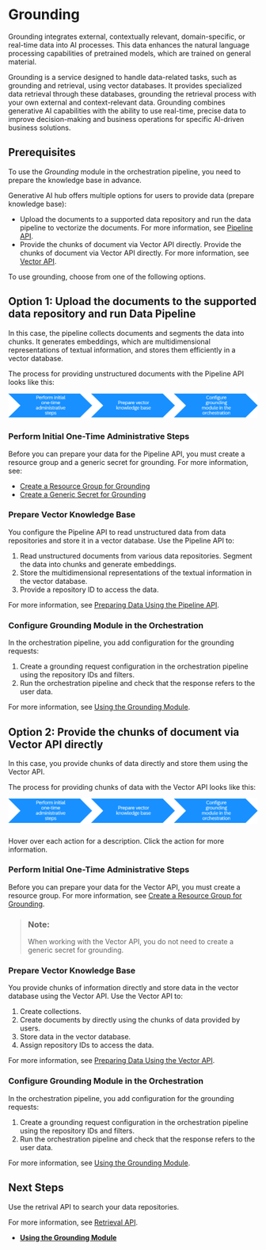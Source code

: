 <!-- loio454c5582ca434884bbdaf53480f6e993 -->

# Grounding

Grounding integrates external, contextually relevant, domain-specific, or real-time data into AI processes. This data enhances the natural language processing capabilities of pretrained models, which are trained on general material.

Grounding is a service designed to handle data-related tasks, such as grounding and retrieval, using vector databases. It provides specialized data retrieval through these databases, grounding the retrieval process with your own external and context-relevant data. Grounding combines generative AI capabilities with the ability to use real-time, precise data to improve decision-making and business operations for specific AI-driven business solutions.



<a name="loio454c5582ca434884bbdaf53480f6e993__section_jqm_flh_12c"/>

## Prerequisites

To use the *Grounding* module in the orchestration pipeline, you need to prepare the knowledge base in advance.

Generative AI hub offers multiple options for users to provide data \(prepare knowledge base\):

-   Upload the documents to a supported data repository and run the data pipeline to vectorize the documents. For more information, see [Pipeline API](pipeline-api-a9badce.md).
-   Provide the chunks of document via Vector API directly. Provide the chunks of document via Vector API directly. For more information, see [Vector API](vector-api-0358c5c.md).

To use grounding, choose from one of the following options.



<a name="loio454c5582ca434884bbdaf53480f6e993__section_m5z_hlh_12c"/>

## Option 1: Upload the documents to the supported data repository and run Data Pipeline

In this case, the pipeline collects documents and segments the data into chunks. It generates embeddings, which are multidimensional representations of textual information, and stores them efficiently in a vector database.

The process for providing unstructured documents with the Pipeline API looks like this:

![](images/Initial_One-Time_Administrative_Steps_017554a.png)



### Perform Initial One-Time Administrative Steps

Before you can prepare your data for the Pipeline API, you must create a resource group and a generic secret for grounding. For more information, see:

-   [Create a Resource Group for Grounding](create-a-resource-group-for-grounding-6712bfe.md)
-   [Create a Generic Secret for Grounding](create-a-generic-secret-for-grounding-bdea357.md)



### Prepare Vector Knowledge Base

You configure the Pipeline API to read unstructured data from data repositories and store it in a vector database. Use the Pipeline API to:

1.  Read unstructured documents from various data repositories. Segment the data into chunks and generate embeddings.
2.  Store the multidimensional representations of the textual information in the vector database.
3.  Provide a repository ID to access the data.

For more information, see [Preparing Data Using the Pipeline API](preparing-data-using-the-pipeline-api-9c972e2.md).



### Configure Grounding Module in the Orchestration

In the orchestration pipeline, you add configuration for the grounding requests:

1.  Create a grounding request configuration in the orchestration pipeline using the repository IDs and filters.
2.  Run the orchestration pipeline and check that the response refers to the user data.

For more information, see [Using the Grounding Module](using-the-grounding-module-4b6d4a8.md).



<a name="loio454c5582ca434884bbdaf53480f6e993__section_gzf_jlh_12c"/>

## Option 2: Provide the chunks of document via Vector API directly

In this case, you provide chunks of data directly and store them using the Vector API.

The process for providing chunks of data with the Vector API looks like this:

![](images/Initial_One-Time_Administrative_Steps_017554a.png)



### 

Hover over each action for a description. Click the action for more information.



### Perform Initial One-Time Administrative Steps

Before you can prepare your data for the Vector API, you must create a resource group. For more information, see [Create a Resource Group for Grounding](create-a-resource-group-for-grounding-6712bfe.md).

> ### Note:  
> When working with the Vector API, you do not need to create a generic secret for grounding.



### Prepare Vector Knowledge Base

You provide chunks of information directly and store data in the vector database using the Vector API. Use the Vector API to:

1.  Create collections.
2.  Create documents by directly using the chunks of data provided by users.
3.  Store data in the vector database.
4.  Assign repository IDs to access the data.

For more information, see [Preparing Data Using the Vector API](preparing-data-using-the-vector-api-221b03f.md).



### Configure Grounding Module in the Orchestration

In the orchestration pipeline, you add configuration for the grounding requests:

1.  Create a grounding request configuration in the orchestration pipeline using the repository IDs and filters.
2.  Run the orchestration pipeline and check that the response refers to the user data.

For more information, see [Using the Grounding Module](using-the-grounding-module-4b6d4a8.md).



<a name="loio454c5582ca434884bbdaf53480f6e993__section_wby_jrw_c2c"/>

## Next Steps

Use the retrival API to search your data repositories.

For more information, see [Retrieval API](retrieval-api-a27f4ad.md).

-   **[Using the Grounding Module](using-the-grounding-module-4b6d4a8.md "")**  



